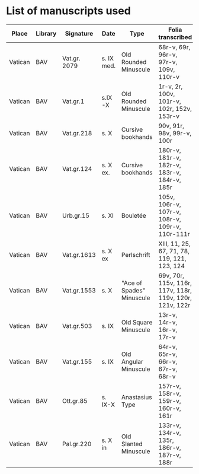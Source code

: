 # List of manuscripts used

| Place   | Library | Signature    | Date       | Type                      | Folia transcribed                                        | Manifest-URL                                              |
|---------|---------|--------------|------------|---------------------------|----------------------------------------------------------|-----------------------------------------------------------|
| Vatican | BAV     | Vat.gr. 2079 | s. IX med. | Old Rounded Minuscule     | 68r-v, 69r, 96r-v, 97r-v, 109v,   110r-v                 | https://digi.vatlib.it/iiif/MSS_Vat.gr.2079/manifest.json |
| Vatican | BAV     | Vat.gr.1     | s.IX-X     | Old Rounded Minuscule     | 1r-v, 2r, 100v, 101r-v, 102r, 152v, 153r-v               | https://digi.vatlib.it/iiif/MSS_Vat.gr.1/manifest.json    |
| Vatican | BAV     | Vat.gr.218   | s. X       | Cursive bookhands         | 90v, 91r, 98v, 99r-v, 100r                               | https://digi.vatlib.it/iiif/MSS_Vat.gr.218/manifest.json  |
| Vatican | BAV     | Vat.gr.124   | s. X ex.   | Cursive bookhands         | 180r-v, 181r-v, 182r-v, 183r-v, 184r-v, 185r             | https://digi.vatlib.it/iiif/MSS_Vat.gr.124/manifest.json  |
| Vatican | BAV     | Urb.gr.15    | s. XI      | Bouletée                  | 105v, 106r-v, 107r-v, 108r-v, 109r-v, 110r-111r          | https://digi.vatlib.it/iiif/MSS_Urb.gr.15/manifest.json   |
| Vatican | BAV     | Vat.gr.1613  | s. X ex    | Perlschrift               | XIII, 11, 25, 67, 71, 78, 119, 121, 123, 124             | https://digi.vatlib.it/iiif/MSS_Vat.gr.1613/manifest.json |
| Vatican | BAV     | Vat.gr.1553  | s. X       | "Ace of Spades" Minuscule | 69v, 70r, 115v, 116r, 117v, 118r, 119v, 120r, 121v, 122r | https://digi.vatlib.it/iiif/MSS_Vat.gr.1553/manifest.json |
| Vatican | BAV 	| Vat.gr.503   | s. IX 	    | Old Square Minuscule      | 13r-v, 14r-v, 16r-v, 17r-v                               | https://digi.vatlib.it/iiif/MSS_Vat.gr.503/manifest.json  |
| Vatican | BAV     | Vat.gr.155   | s. IX      | Old Angular Minuscule     | 64r-v, 65r-v, 66r-v, 67r-v, 68r-v                        | https://digi.vatlib.it/iiif/MSS_Vat.gr.155/manifest.json  |
| Vatican | BAV     | Ott.gr.85    | s. IX-X    | Anastasius Type           | 157r-v, 158r-v, 159r-v, 160r-v, 161r                     | https://digi.vatlib.it/iiif/MSS_Ott.gr.85/manifest.json   |
| Vatican | BAV     | Pal.gr.220   | s. X in    | Old Slanted Minuscule     | 133r-v, 134r-v, 135r, 186r-v, 187r-v, 188r               | https://digi.vatlib.it/iiif/MSS_Pal.gr.220/manifest.json  |